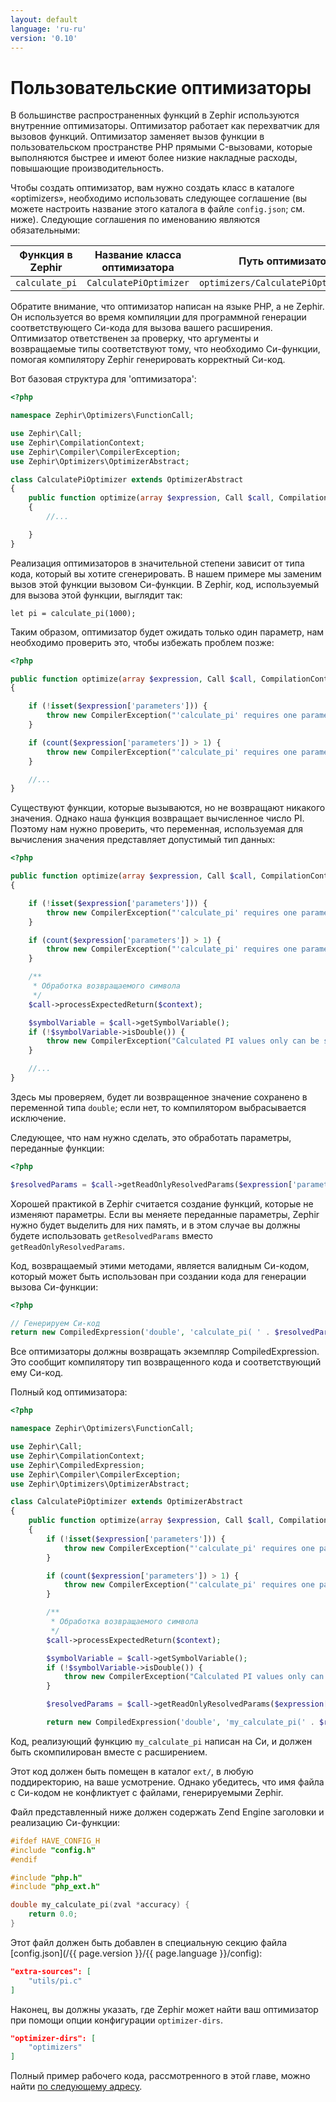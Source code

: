 ```yaml
---
layout: default
language: 'ru-ru'
version: '0.10'
---
```


# Пользовательские оптимизаторы
В большинстве распространенных функций в Zephir используются внутренние оптимизаторы. Оптимизатор работает как перехватчик для вызовов функций. Оптимизатор заменяет вызов функции в пользовательском пространстве PHP прямыми C-вызовами, которые выполняются быстрее и имеют более низкие накладные расходы, повышающие производительность.

Чтобы создать оптимизатор, вам нужно создать класс в каталоге «optimizers», необходимо использовать следующее соглашение (вы можете настроить название этого каталога в файле `config.json`; см. ниже). Следующие соглашения по именованию являются обязательными:

| Функция в Zephir | Название класса оптимизатора | Путь оптимизатора                     | Функция в Си      |
| ---------------- | ---------------------------- | ------------------------------------- | ----------------- |
| `calculate_pi`   | `CalculatePiOptimizer`       | `optimizers/CalculatePiOptimizer.php` | `my_calculate_pi` |

Обратите внимание, что оптимизатор написан на языке PHP, а не Zephir. Он используется во время компиляции для программной генерации соответствующего Си-кода для вызова вашего расширения. Оптимизатор ответственен за проверку, что аргументы и возвращаемые типы соответствуют тому, что необходимо Си-функции, помогая компилятору Zephir генерировать корректный Си-код.

Вот базовая структура для 'оптимизатора':

```php
<?php

namespace Zephir\Optimizers\FunctionCall;

use Zephir\Call;
use Zephir\CompilationContext;
use Zephir\Compiler\CompilerException;
use Zephir\Optimizers\OptimizerAbstract;

class CalculatePiOptimizer extends OptimizerAbstract
{
    public function optimize(array $expression, Call $call, CompilationContext $context)
    {
        //...

    }
}
```

Реализация оптимизаторов в значительной степени зависит от типа кода, который вы хотите сгенерировать. В нашем примере мы заменим вызов этой функции вызовом Си-функции. В Zephir, код, используемый для вызова этой функции, выглядит так:

```zephir
let pi = calculate_pi(1000);
```

Таким образом, оптимизатор будет ожидать только один параметр, нам необходимо проверить это, чтобы избежать проблем позже:

```php
<?php

public function optimize(array $expression, Call $call, CompilationContext $context)
{

    if (!isset($expression['parameters'])) {
        throw new CompilerException("'calculate_pi' requires one parameter", $expression);
    }

    if (count($expression['parameters']) > 1) {
        throw new CompilerException("'calculate_pi' requires one parameter", $expression);
    }

    //...
}
```

Существуют функции, которые вызываются, но не возвращают никакого значения. Однако наша функция возвращает вычисленное число PI. Поэтому нам нужно проверить, что переменная, используемая для вычисления значения представляет допустимый тип данных:

```php
<?php

public function optimize(array $expression, Call $call, CompilationContext $context)
{

    if (!isset($expression['parameters'])) {
        throw new CompilerException("'calculate_pi' requires one parameter", $expression);
    }

    if (count($expression['parameters']) > 1) {
        throw new CompilerException("'calculate_pi' requires one parameter", $expression);
    }

    /**
     * Обработка возвращаемого символа
     */
    $call->processExpectedReturn($context);

    $symbolVariable = $call->getSymbolVariable();
    if (!$symbolVariable->isDouble()) {
        throw new CompilerException("Calculated PI values only can be stored in double variables", $expression);
    }

    //...
}
```

Здесь мы проверяем, будет ли возвращенное значение сохранено в переменной типа `double`; если нет, то компилятором выбрасывается исключение.

Следующее, что нам нужно сделать, это обработать параметры, переданные функции:

```php
<?php

$resolvedParams = $call->getReadOnlyResolvedParams($expression['parameters'], $context, $expression);
```

Хорошей практикой в Zephir считается создание функций, которые не изменяют параметры. Если вы меняете переданные параметры, Zephir нужно будет выделить для них память, и в этом случае вы должны будете использовать `getResolvedParams` вместо `getReadOnlyResolvedParams`.

Код, возвращаемый этими методами, является валидным Си-кодом, который может быть использован при создании кода для генерации вызова Си-функции:

```php
<?php

// Генерируем Си-код
return new CompiledExpression('double', 'calculate_pi( ' . $resolvedParams[0] . ')', $expression);
```

Все оптимизаторы должны возвращать экземпляр CompiledExpression. Это сообщит компилятору тип возвращенного кода и соответствующий ему Си-код.

Полный код оптимизатора:

```php
<?php

namespace Zephir\Optimizers\FunctionCall;

use Zephir\Call;
use Zephir\CompilationContext;
use Zephir\CompiledExpression;
use Zephir\Compiler\CompilerException;
use Zephir\Optimizers\OptimizerAbstract;

class CalculatePiOptimizer extends OptimizerAbstract
{
    public function optimize(array $expression, Call $call, CompilationContext $context)
    {
        if (!isset($expression['parameters'])) {
            throw new CompilerException("'calculate_pi' requires one parameter", $expression);
        }

        if (count($expression['parameters']) > 1) {
            throw new CompilerException("'calculate_pi' requires one parameter", $expression);
        }

        /**
         * Обработка возвращаемого символа
         */
        $call->processExpectedReturn($context);

        $symbolVariable = $call->getSymbolVariable();
        if (!$symbolVariable->isDouble()) {
            throw new CompilerException("Calculated PI values only can be stored in double variables", $expression);
        }

        $resolvedParams = $call->getReadOnlyResolvedParams($expression['parameters'], $context, $expression);

        return new CompiledExpression('double', 'my_calculate_pi(' . $resolvedParams[0] .  ')', $expression);
```

Код, реализующий функцию `my_calculate_pi` написан на Си, и должен быть скомпилирован вместе с расширением.

Этот код должен быть помещен в каталог `ext/`, в любую поддиректорию, на ваше усмотрение. Однако убедитесь, что имя файла с Си-кодом не конфликтует с файлами, генерируемыми Zephir.

Файл представленный ниже должен содержать Zend Engine заголовки и реализацию Си-функции:

```c
#ifdef HAVE_CONFIG_H
#include "config.h"
#endif

#include "php.h"
#include "php_ext.h"

double my_calculate_pi(zval *accuracy) {
    return 0.0;
}
```

Этот файл должен быть добавлен в специальную секцию файла [config.json](/{{ page.version }}/{{ page.language }}/config):

```json
"extra-sources": [
    "utils/pi.c"
]
```

Наконец, вы должны указать, где Zephir может найти ваш оптимизатор при помощи опции конфигурации `optimizer-dirs`.

```json
"optimizer-dirs": [
    "optimizers"
]
```

Полный пример рабочего кода, рассмотренного в этой главе, можно найти [по следующему адресу](https://github.com/phalcon/zephir-samples/tree/master/ext-optimizers).
